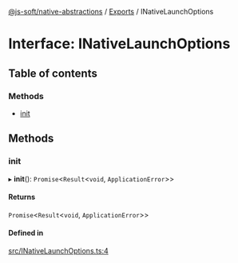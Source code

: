 [@js-soft/native-abstractions](../README.md) / [Exports](../modules.md) / INativeLaunchOptions

# Interface: INativeLaunchOptions

## Table of contents

### Methods

- [init](INativeLaunchOptions.md#init)

## Methods

### init

▸ **init**(): `Promise`<`Result`<`void`, `ApplicationError`\>\>

#### Returns

`Promise`<`Result`<`void`, `ApplicationError`\>\>

#### Defined in

[src/INativeLaunchOptions.ts:4](https://github.com/js-soft/ts-native-access/blob/7416af4/packages/abstractions/src/INativeLaunchOptions.ts#L4)
